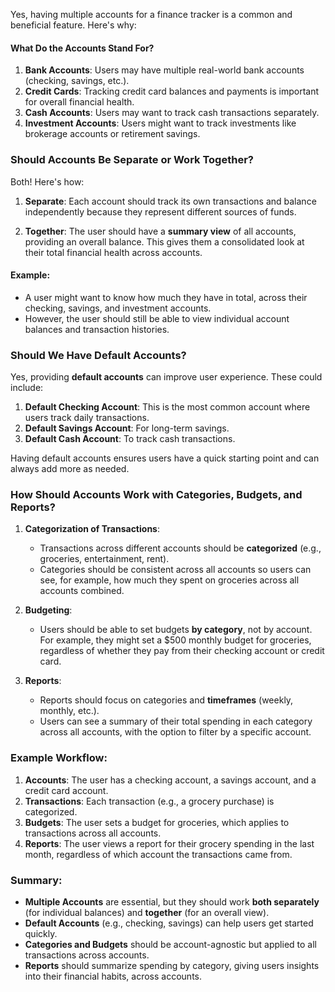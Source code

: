 Yes, having multiple accounts for a finance tracker is a common and beneficial feature. Here's why:

#### What Do the Accounts Stand For?

1. **Bank Accounts**: Users may have multiple real-world bank accounts (checking, savings, etc.).
2. **Credit Cards**: Tracking credit card balances and payments is important for overall financial health.
3. **Cash Accounts**: Users may want to track cash transactions separately.
4. **Investment Accounts**: Users might want to track investments like brokerage accounts or retirement savings.

### Should Accounts Be Separate or Work Together?

Both! Here's how:

1. **Separate**: Each account should track its own transactions and balance independently because they represent different sources of funds.
    
2. **Together**: The user should have a **summary view** of all accounts, providing an overall balance. This gives them a consolidated look at their total financial health across accounts.
    

#### Example:

- A user might want to know how much they have in total, across their checking, savings, and investment accounts.
- However, the user should still be able to view individual account balances and transaction histories.

### Should We Have Default Accounts?

Yes, providing **default accounts** can improve user experience. These could include:

1. **Default Checking Account**: This is the most common account where users track daily transactions.
2. **Default Savings Account**: For long-term savings.
3. **Default Cash Account**: To track cash transactions.

Having default accounts ensures users have a quick starting point and can always add more as needed.

### How Should Accounts Work with Categories, Budgets, and Reports?

1. **Categorization of Transactions**:
    
    - Transactions across different accounts should be **categorized** (e.g., groceries, entertainment, rent).
    - Categories should be consistent across all accounts so users can see, for example, how much they spent on groceries across all accounts combined.
2. **Budgeting**:
    
    - Users should be able to set budgets **by category**, not by account. For example, they might set a $500 monthly budget for groceries, regardless of whether they pay from their checking account or credit card.
3. **Reports**:
    
    - Reports should focus on categories and **timeframes** (weekly, monthly, etc.).
    - Users can see a summary of their total spending in each category across all accounts, with the option to filter by a specific account.

### Example Workflow:

1. **Accounts**: The user has a checking account, a savings account, and a credit card account.
2. **Transactions**: Each transaction (e.g., a grocery purchase) is categorized.
3. **Budgets**: The user sets a budget for groceries, which applies to transactions across all accounts.
4. **Reports**: The user views a report for their grocery spending in the last month, regardless of which account the transactions came from.

### Summary:

- **Multiple Accounts** are essential, but they should work **both separately** (for individual balances) and **together** (for an overall view).
- **Default Accounts** (e.g., checking, savings) can help users get started quickly.
- **Categories and Budgets** should be account-agnostic but applied to all transactions across accounts.
- **Reports** should summarize spending by category, giving users insights into their financial habits, across accounts.